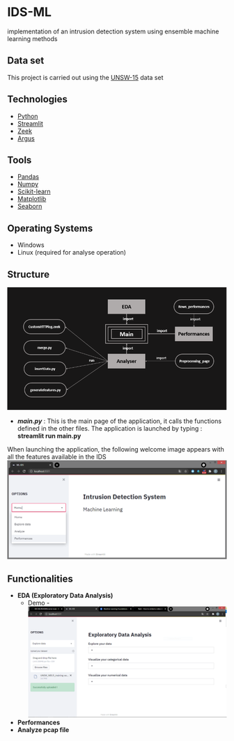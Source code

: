 # IDS-ML
implementation of an intrusion detection system using ensemble machine learning methods

## Data set
This project is carried out using the [UNSW-15](https://research.unsw.edu.au/projects/unsw-nb15-dataset) data set 

## Technologies 
- [Python](https://www.python.org/)
- [Streamlit](https://streamlit.io/)
- [Zeek](https://zeek.org/)
- [Argus](https://pkgs.org/download/argus-client)

## Tools 
- [Pandas](https://pandas.pydata.org/)
- [Numpy](https://numpy.org/)
- [Scikit-learn](https://scikit-learn.org/)
- [Matplotlib](https://matplotlib.org/)
- [Seaborn](https://seaborn.pydata.org/)

## Operating Systems
- Windows
- Linux (required for analyse operation)

## Structure 
![global Architecture](images/GlobalArchitecture.png)

- ***main.py*** : This is the main page of the application, it calls the functions defined in the other files. The application is launched by typing : **streamlit run main.py**

When launching the application, the following welcome image appears with all the features available in the IDS 
![Home page](images/IDS-Home.PNG)

## Functionalities
- **EDA (Exploratory Data Analysis)**
  - Demo
  -[![demo](https://github.com/Bngfm/IDS-ML/blob/abad7434b91dc235f084fe03d23be57c43e8cf80/images/EDA%20home.PNG)](https://github.com/Bngfm/IDS-ML/blob/5d8912ce2cf2b1b31bb0cb4dac12f0cf468964af/images/EDA.mp4)
- **Performances**
- **Analyze pcap file**
